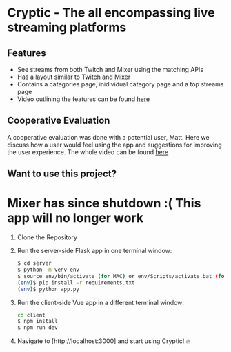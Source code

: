 # Cryptic - The all encompassing live streaming platforms

## Features
* See streams from both Twitch and Mixer using the matching APIs
* Has a layout similar to Twitch and Mixer
* Contains a categories page, inidividual category page and a top streams page
* Video outlining the features can be found [here](https://www.youtube.com/watch?v=dTSohyMrIGo)

## Cooperative Evaluation
A cooperative evaluation was done with a potential user, Matt. Here we discuss how a user would feel using the app and suggestions for improving the user experience. The whole video can be found [here](https://www.youtube.com/watch?v=tN8fH3AEMUM&t=)


## Want to use this project?
# Mixer has since shutdown :( This app will no longer work
1. Clone the Repository 

2. Run the server-side Flask app in one terminal window:

    ```sh
    $ cd server
    $ python -m venv env
    $ source env/bin/activate (for MAC) or env/Scripts/activate.bat (for windows)
    (env)$ pip install -r requirements.txt
    (env)$ python app.py
    ```

3. Run the client-side Vue app in a different terminal window:
    ```sh
    cd client
    $ npm install
    $ npm run dev
    ```

4. Navigate to [http://localhost:3000] and start using Cryptic! :fire: 

